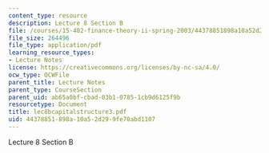 ```yaml
---
content_type: resource
description: Lecture 8 Section B
file: /courses/15-402-finance-theory-ii-spring-2003/44378851898a10a52d299fe70abd1107_lec8bcapitalstructure3.pdf
file_size: 264496
file_type: application/pdf
learning_resource_types:
- Lecture Notes
license: https://creativecommons.org/licenses/by-nc-sa/4.0/
ocw_type: OCWFile
parent_title: Lecture Notes
parent_type: CourseSection
parent_uid: ab65a0bf-cbad-03b1-0785-1cb9d6125f9b
resourcetype: Document
title: lec8bcapitalstructure3.pdf
uid: 44378851-898a-10a5-2d29-9fe70abd1107
---
```

Lecture 8 Section B